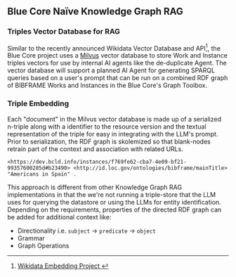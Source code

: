 <h2><i class="bi-arrows-move"></i> Blue Core Naïve Knowledge Graph RAG</h2>

### Triples Vector Database for RAG 
Similar to the recently announced Wikidata Vector Database and API[^1], the Blue Core project uses a
[Milvus](https://milvus.io/) vector database to store Work and Instance triples vectors for use by 
internal AI agents like the de-duplicate Agent. The vector database will support a planned AI Agent
for generating SPARQL queries based on a user's prompt that can be run on a combined RDF graph of 
BIBFRAME Works and Instances in the Blue Core's Graph Toolbox.

### Triple Embedding
Each "document" in the Milvus vector database is made up of a serialized n-triple along with 
a identifier to the resource version and the textual representation of the triple for easy
in integrating with the LLM's prompt. Prior to serialization, the RDF graph is skolemized so 
that blank-nodes retrain part of the context and association with related URLs.

```code
<https://dev.bcld.info/instances/f769fe62-cba7-4e09-bf21-99357600285d#b23490> <http://id.loc.gov/ontologies/bibframe/mainTitle> "Americans in Spain" .
```

This approach is different from other Knowledge Graph RAG implementations in that the 
we're not running a triple-store that the LLM uses for querying the datastore or using the
LLMs for entity identification. Depending on the requirements, properties of the directed RDF 
graph can be added for additional context like:

- Directionality i.e. `subject` -> `predicate` -> `object`
- Grammar
- Graph Operations 

[^1]: [Wikidata Embedding Project ](https://www.wikidata.org/wiki/Wikidata:Embedding_Project)

